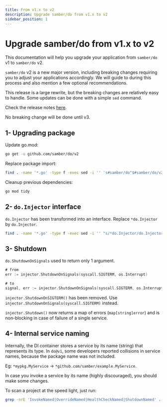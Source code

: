 ```yaml
---
title: From v1.x to v2
description: Upgrade samber/do from v1.x to v2
sidebar_position: 1
---
```


# Upgrade samber/do from v1.x to v2

This documentation will help you upgrade your application from `samber/do` v1 to `samber/do` v2.

`samber/do` v2 is a new major version, including breaking changes requiring you to adjust your applications accordingly. We will guide to during this process and also mention a few optional recommendations.

This release is a large rewrite, but the breaking changes are relatively easy to handle. Some updates can be done with a simple `sed` command.

Check the release notes [here](https://github.com/samber/do/releases).

No breaking change will be done until v3.

## 1- Upgrading package

Update go.mod:

```sh
go get -u github.com/samber/do/v2
```

Replace package import:

```sh
find . -name '*.go' -type f -exec sed -i '' 's#samber/do"$#samber/do/v2"#g' {} \;
```

Cleanup previous dependencies:

```sh
go mod tidy
```

## 2- `do.Injector` interface

`do.Injector` has been transformed into an interface. Replace `*do.Injector` by `do.Injector`.

```sh
find . -name '*.go' -type f -exec sed -i '' "s/*do.Injector/do.Injector/g" {} \;
```

## 3- Shutdown

`do.ShutdownOnSignals` used to return only 1 argument.

```go
# from
err := injector.ShutdownOnSignals(syscall.SIGTERM, os.Interrupt)

# to
signal, err := injector.ShutdownOnSignals(syscall.SIGTERM, os.Interrupt)
```

`injector.ShutdownOnSIGTERM()` has been removed. Use `injector.ShutdownOnSignals(syscall.SIGTERM)` instead.

`injector.Shutdown()` now returns a map of errors (`map[string]error`) and is non-blocking in case of failure of a single service.

## 4- Internal service naming

Internally, the DI container stores a service by its name (string) that represents its type. In `do@v1`, some developers reported collisions in service names, because the package name was not included.

Eg: `*mypkg.MyService` -> `*github.com/samber/example.MyService`.

In case you invoke a service by its name (highly discouraged), you should make some changes.

To scan a project at the speed light, just run:

```bash
grep -nrE 'InvokeNamed|OverrideNamed|HealthCheckNamed|ShutdownNamed' .
```
